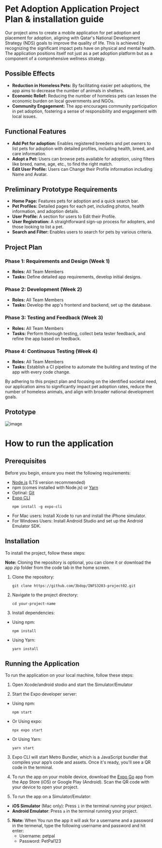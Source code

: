 # Pet Adoption Application Project Plan & installation guide

Our project aims to create a mobile application for pet adoption and placement for adoption, aligning with Qatar's National Development Strategy (NDS) goals to improve the quality of life. This is achieved by recognizing the significant impact pets have on physical and mental health. The application positions itself not just as a pet adoption platform but as a component of a comprehensive wellness strategy.

## Possible Effects

- **Reduction in Homeless Pets:** By facilitating easier pet adoptions, the app aims to decrease the number of animals in shelters.
- **Economic Relief:** Reducing the number of homeless pets can lessen the economic burden on local governments and NGOs.
- **Community Engagement:** The app encourages community participation in pet adoption, fostering a sense of responsibility and engagement with local issues.

## Functional Features

- **Add Pet for adoption:** Enables registered breeders and pet owners to list pets for adoption with detailed profiles, including health, breed, and care information.
- **Adopt a Pet:** Users can browse pets available for adoption, using filters like breed, name, age, etc., to find the right match.
- **Edit User Profile:** Users can Change their Profile information including Name and Avatar.

## Preliminary Prototype Requirements

- **Home Page:** Features pets for adoption and a quick search bar.
- **Pet Profiles:** Detailed pages for each pet, including photos, health information, and adoption details.
- **User Profile:** A section for users to Edit their Profile.
- **User Registration:** A straightforward sign-up process for adopters, and those looking to list a pet.
- **Search and Filter:** Enables users to search for pets by various criteria.

## Project Plan

### Phase 1: Requirements and Design (Week 1)
- **Roles:** All Team Members
- **Tasks:** Define detailed app requirements, develop initial designs.

### Phase 2: Development (Week 2)
- **Roles:** All Team Members
- **Tasks:** Develop the app's frontend and backend, set up the database.

### Phase 3: Testing and Feedback (Week 3)
- **Roles:** All Team Members
- **Tasks:** Perform thorough testing, collect beta tester feedback, and refine the app based on feedback.

### Phase 4: Continuous Testing (Week 4)
- **Roles:** All Team Members
- **Tasks:** Establish a CI pipeline to automate the building and testing of the app with every code change.

By adhering to this project plan and focusing on the identified societal need, our application aims to significantly impact pet adoption rates, reduce the number of homeless animals, and align with broader national development goals.

## Prototype
![image](https://github.com/3bdop/INFS3203-project02/assets/158258229/d625336d-d1eb-41eb-97a3-3cc7228f95e3)


# How to run the application

## Prerequisites
Before you begin, ensure you meet the following requirements:
- [Node.js](https://nodejs.org/en/) (LTS version recommended)
- npm (comes installed with Node.js) or [Yarn](https://yarnpkg.com/)
- Optinal: [Git](https://git-scm.com/)
- [Expo CLI](https://docs.expo.dev/get-started/installation/) 
  ```
  npm install -g expo-cli
  ```
- For Mac users: Install Xcode to run and install the iPhone simulator.
- For Windows Users: Install Android Studio and set up the Android Emulator SDK.


## Installation

To install the project, follow these steps:

**Note:** Cloning the repository is optional, you can clone it or download the app zip folder from the code tab in the home screen.

1. Clone the repository:
   
   ```
   git clone https://github.com/3bdop/INFS3203-project02.git
   ```
3. Navigate to the project directory:
   
   ```
   cd your-project-name
   ```
3. Install dependencies:
   
- Using npm:
  ```
  npm install
  ```

- Using Yarn:
  ```
  yarn install
  ```

## Running the Application

To run the application on your local machine, follow these steps:

1. Open Xcode/android stodio and start the Simulator/Emulator
   
2. Start the Expo developer server:
   
- Using npm:
  
  ```
  npm start
  ```
  
- Or Using expo:
  
  ```
  npx expo start
  ```
- Or Using Yarn:
  
  ```
  yarn start
  ```

3. Expo CLI will start Metro Bundler, which is a JavaScript bundler that compiles your app’s code and assets. Once it's ready, you'll see a QR code in the terminal.

3. To run the app on your mobile device, download the [Expo Go](https://expo.dev/client) app from the App Store (iOS) or Google Play (Android). Scan the QR code with your device to open your project.

4. To run the app on a Simulator/Emulator:
- **iOS Simulator** (Mac only):
  Press `i` in the terminal running your project.
- **Android Emulator**:
  Press `a` in the terminal running your project.

5. **Note:** When You run the app it will ask for a username and a password in the termenal, type the following username and password and hit enter:
   - Username: petpal
   - Password: PetPal123



